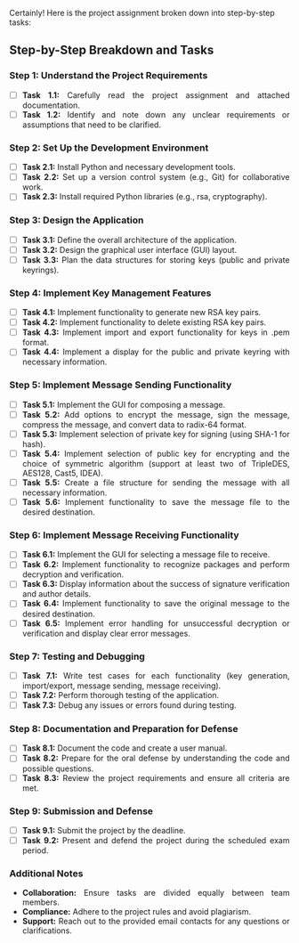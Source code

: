 Certainly! Here is the project assignment broken down into step-by-step tasks:

## Step-by-Step Breakdown and Tasks

<div align="justify">

### Step 1: Understand the Project Requirements
- [ ] **Task 1.1:** Carefully read the project assignment and attached documentation.
- [ ] **Task 1.2:** Identify and note down any unclear requirements or assumptions that need to be clarified.

### Step 2: Set Up the Development Environment
- [ ] **Task 2.1:** Install Python and necessary development tools.
- [ ] **Task 2.2:** Set up a version control system (e.g., Git) for collaborative work.
- [ ] **Task 2.3:** Install required Python libraries (e.g., rsa, cryptography).

### Step 3: Design the Application
- [ ] **Task 3.1:** Define the overall architecture of the application.
- [ ] **Task 3.2:** Design the graphical user interface (GUI) layout.
- [ ] **Task 3.3:** Plan the data structures for storing keys (public and private keyrings).

### Step 4: Implement Key Management Features
- [ ] **Task 4.1:** Implement functionality to generate new RSA key pairs.
- [ ] **Task 4.2:** Implement functionality to delete existing RSA key pairs.
- [ ] **Task 4.3:** Implement import and export functionality for keys in .pem format.
- [ ] **Task 4.4:** Implement a display for the public and private keyring with necessary information.

### Step 5: Implement Message Sending Functionality
- [ ] **Task 5.1:** Implement the GUI for composing a message.
- [ ] **Task 5.2:** Add options to encrypt the message, sign the message, compress the message, and convert data to radix-64 format.
- [ ] **Task 5.3:** Implement selection of private key for signing (using SHA-1 for hash).
- [ ] **Task 5.4:** Implement selection of public key for encrypting and the choice of symmetric algorithm (support at least two of TripleDES, AES128, Cast5, IDEA).
- [ ] **Task 5.5:** Create a file structure for sending the message with all necessary information.
- [ ] **Task 5.6:** Implement functionality to save the message file to the desired destination.

### Step 6: Implement Message Receiving Functionality
- [ ] **Task 6.1:** Implement the GUI for selecting a message file to receive.
- [ ] **Task 6.2:** Implement functionality to recognize packages and perform decryption and verification.
- [ ] **Task 6.3:** Display information about the success of signature verification and author details.
- [ ] **Task 6.4:** Implement functionality to save the original message to the desired destination.
- [ ] **Task 6.5:** Implement error handling for unsuccessful decryption or verification and display clear error messages.

### Step 7: Testing and Debugging
- [ ] **Task 7.1:** Write test cases for each functionality (key generation, import/export, message sending, message receiving).
- [ ] **Task 7.2:** Perform thorough testing of the application.
- [ ] **Task 7.3:** Debug any issues or errors found during testing.

### Step 8: Documentation and Preparation for Defense
- [ ] **Task 8.1:** Document the code and create a user manual.
- [ ] **Task 8.2:** Prepare for the oral defense by understanding the code and possible questions.
- [ ] **Task 8.3:** Review the project requirements and ensure all criteria are met.

### Step 9: Submission and Defense
- [ ] **Task 9.1:** Submit the project by the deadline.
- [ ] **Task 9.2:** Present and defend the project during the scheduled exam period.

### Additional Notes
- **Collaboration:** Ensure tasks are divided equally between team members.
- **Compliance:** Adhere to the project rules and avoid plagiarism.
- **Support:** Reach out to the provided email contacts for any questions or clarifications.

</div>